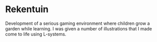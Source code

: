 <!--
  id: 2191
  slug: rekentuin
  type: fortpolio
  categories: front end, game
  tags: ActionScript, concept, Flash
  clients: UVA
  collaboration: 
  prizes: 
  thumbnail: rekentuin.jpg
  image: rekentuin.jpg
  images: rekentuin.jpg
  inCv: false
  inPortfolio: false
  dateFrom: 2009-02-01
  dateTo: 2009-03-01
-->

# Rekentuin

<p>Development of a serious gaming environment where children grow a garden while learning. I was given a number of illustrations that I made come to life using L-systems.</p>